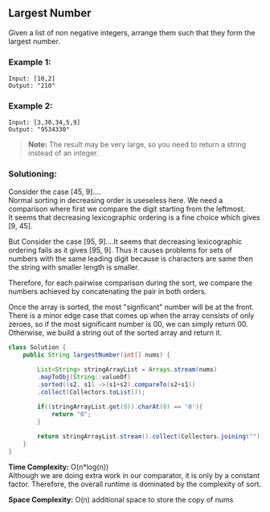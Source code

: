 ## Largest Number

Given a list of non negative integers, arrange them such that they form the largest number.


### Example 1:
```
Input: [10,2]
Output: "210"
```

### Example 2:
```
Input: [3,30,34,5,9]
Output: "9534330"
```

> **Note:** 
> The result may be very large, so you need to return a string instead of an integer.

 ### Solutioning:
Consider the case [45, 9]....  
Normal sorting in decreasing order is useseless here. We need a comparison where first we compare the digit starting from the leftmost.  
It seems that decreasing lexicographic ordering is a fine choice which gives [9, 45].  

But Consider the case [95, 9]....It seems that decreasing lexicographic ordering fails as it gives [95, 9].
Thus it causes problems for sets of numbers with the same leading digit because is characters are same then the string with smaller length is smaller.   

Therefore, for each pairwise comparison during the sort, we compare the numbers achieved by concatenating the pair in both orders.  

Once the array is sorted, the most "signficant" number will be at the front. There is a minor edge case that comes up when the array consists of only zeroes, so if the most significant number is 00, we can simply return 00. Otherwise, we build a string out of the sorted array and return it.



```java
class Solution {
    public String largestNumber(int[] nums) {
        
        List<String> stringArrayList = Arrays.stream(nums)
        .mapToObj(String::valueOf)
        .sorted((s2, s1) ->(s1+s2).compareTo(s2+s1))
        .collect(Collectors.toList());

        if((stringArrayList.get(0)).charAt(0) == '0'){
            return "0";
        }
        
        return stringArrayList.stream().collect(Collectors.joining(""));
    }
}
```  
**Time Complexity:** O(n*log(n))   
Although we are doing extra work in our comparator, it is only by a constant factor. Therefore, the overall runtime is dominated by the complexity of sort.  

**Space Complexity:** O(n) additional space to store the copy of nums

